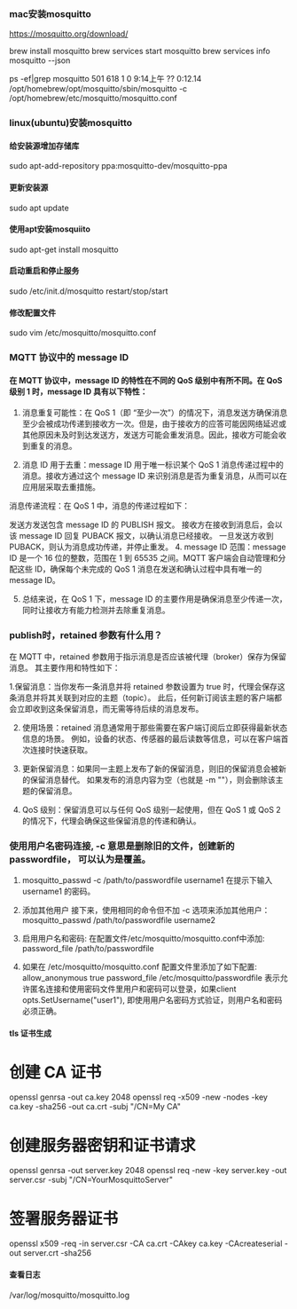 ### mac安装mosquitto
https://mosquitto.org/download/

brew install mosquitto
brew services start mosquitto
brew services info mosquitto  --json

 ps -ef|grep mosquitto
  501   618     1   0  9:14上午 ??         0:12.14 /opt/homebrew/opt/mosquitto/sbin/mosquitto -c /opt/homebrew/etc/mosquitto/mosquitto.conf
### linux(ubuntu)安装mosquitto
#### 给安装源增加存储库

sudo apt-add-repository ppa:mosquitto-dev/mosquitto-ppa
#### 更新安装源
sudo apt update 
#### 使用apt安装mosquiito

sudo apt-get install mosquitto
#### 启动重启和停止服务

sudo /etc/init.d/mosquitto restart/stop/start

#### 修改配置文件
sudo vim /etc/mosquitto/mosquitto.conf

### MQTT 协议中的 message ID
#### 在 MQTT 协议中，message ID 的特性在不同的 QoS 级别中有所不同。在 QoS 级别 1 时，message ID 具有以下特性：

1. 消息重复可能性：在 QoS 1（即 “至少一次”）的情况下，消息发送方确保消息至少会被成功传递到接收方一次。但是，由于接收方的应答可能因网络延迟或其他原因未及时到达发送方，发送方可能会重发消息。因此，接收方可能会收到重复的消息。

2. 消息 ID 用于去重：message ID 用于唯一标识某个 QoS 1 消息传递过程中的消息。接收方通过这个 message ID 来识别消息是否为重复消息，从而可以在应用层采取去重措施。

消息传递流程：在 QoS 1 中，消息的传递过程如下：

发送方发送包含 message ID 的 PUBLISH 报文。
接收方在接收到消息后，会以该 message ID 回复 PUBACK 报文，以确认消息已经接收。
一旦发送方收到 PUBACK，则认为消息成功传递，并停止重发。
4. message ID 范围：message ID 是一个 16 位的整数，范围在 1 到 65535 之间。MQTT 客户端会自动管理和分配这些 ID，确保每个未完成的 QoS 1 消息在发送和确认过程中具有唯一的 message ID。

5. 总结来说，在 QoS 1 下，message ID 的主要作用是确保消息至少传递一次，同时让接收方有能力检测并去除重复消息。

### publish时，retained 参数有什么用？

在 MQTT 中，retained 参数用于指示消息是否应该被代理（broker）保存为保留消息。
其主要作用和特性如下：

1.保留消息：当你发布一条消息并将 retained 参数设置为 true 时，代理会保存这条消息并将其关联到对应的主题（topic）。
此后，任何新订阅该主题的客户端都会立即收到这条保留消息，而无需等待后续的消息发布。

2. 使用场景：retained 消息通常用于那些需要在客户端订阅后立即获得最新状态信息的场景。
例如，设备的状态、传感器的最后读数等信息，可以在客户端首次连接时快速获取。

3. 更新保留消息：如果同一主题上发布了新的保留消息，则旧的保留消息会被新的保留消息替代。
如果发布的消息内容为空（也就是 -m ""），则会删除该主题的保留消息。

4. QoS 级别：保留消息可以与任何 QoS 级别一起使用，但在 QoS 1 或 QoS 2 的情况下，代理会确保这些保留消息的传递和确认。

### 使用用户名密码连接, -c 意思是删除旧的文件，创建新的passwordfile， 可以认为是覆盖。
1. mosquitto_passwd -c /path/to/passwordfile username1
在提示下输入 username1 的密码。

2. 添加其他用户
接下来，使用相同的命令但不加 -c 选项来添加其他用户：
mosquitto_passwd /path/to/passwordfile username2

3. 启用用户名和密码: 在配置文件/etc/mosquitto/mosquitto.conf中添加:
password_file /path/to/passwordfile

4. 如果在 /etc/mosquitto/mosquitto.conf 配置文件里添加了如下配置:
	allow_anonymous true
	password_file /etc/mosquitto/passwordfile
	表示允许匿名连接和使用密码文件里用户和密码可以登录，如果client opts.SetUsername("user1"), 即使用用户名密码方式验证，则用户名和密码必须正确。

#### tls 证书生成
# 创建 CA 证书
openssl genrsa -out ca.key 2048
openssl req -x509 -new -nodes -key ca.key -sha256 -out ca.crt -subj "/CN=My CA"

# 创建服务器密钥和证书请求
openssl genrsa -out server.key 2048
openssl req -new -key server.key -out server.csr -subj "/CN=YourMosquittoServer"

# 签署服务器证书
openssl x509 -req -in server.csr -CA ca.crt -CAkey ca.key -CAcreateserial -out server.crt -sha256


#### 查看日志
/var/log/mosquitto/mosquitto.log 

